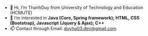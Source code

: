 - 👋 Hi, I’m ThanhDuy from University of Technology and Education (HCMUTE)
- 👀 I’m interested in <b>Java (Core, Spring framework); HTML, CSS (Bootstrap), Javascript (Jquery & Ajax); C++</b>
- 📫 Contact through Email: duyho03.dev@gmail.com

